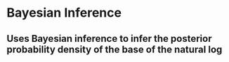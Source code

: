 # Bayesian Inference
## Uses Bayesian inference to infer the posterior probability density of the base of the natural log
